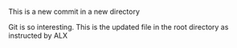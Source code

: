 This is a new commit in a new directory

Git is so interesting. This is the updated file in the root directory as instructed by ALX
